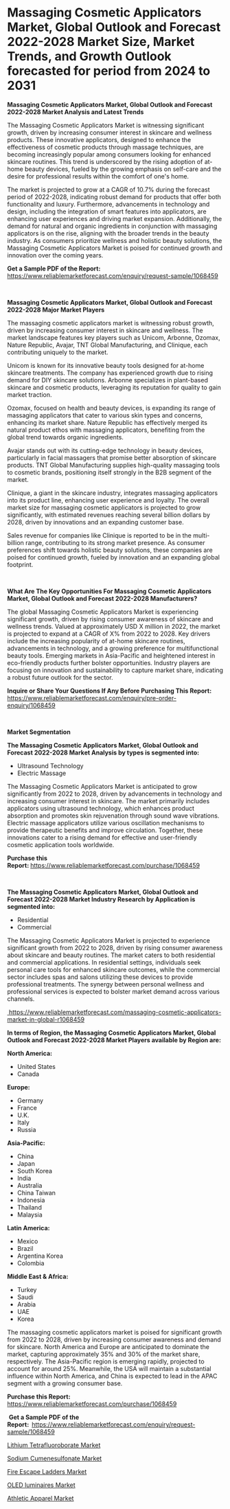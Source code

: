 <p><h1>Massaging Cosmetic Applicators Market, Global Outlook and Forecast 2022-2028 Market Size, Market Trends, and Growth Outlook forecasted for period from 2024 to 2031</h1></p><p><strong>Massaging Cosmetic Applicators Market, Global Outlook and Forecast 2022-2028 Market Analysis and Latest Trends</strong></p>
<p><p>The Massaging Cosmetic Applicators Market is witnessing significant growth, driven by increasing consumer interest in skincare and wellness products. These innovative applicators, designed to enhance the effectiveness of cosmetic products through massage techniques, are becoming increasingly popular among consumers looking for enhanced skincare routines. This trend is underscored by the rising adoption of at-home beauty devices, fueled by the growing emphasis on self-care and the desire for professional results within the comfort of one's home.</p><p>The market is projected to grow at a CAGR of 10.7% during the forecast period of 2022-2028, indicating robust demand for products that offer both functionality and luxury. Furthermore, advancements in technology and design, including the integration of smart features into applicators, are enhancing user experiences and driving market expansion. Additionally, the demand for natural and organic ingredients in conjunction with massaging applicators is on the rise, aligning with the broader trends in the beauty industry. As consumers prioritize wellness and holistic beauty solutions, the Massaging Cosmetic Applicators Market is poised for continued growth and innovation over the coming years.</p></p>
<p><strong>Get a Sample PDF of the Report:&nbsp;</strong> <a href="https://www.reliablemarketforecast.com/enquiry/request-sample/1068459">https://www.reliablemarketforecast.com/enquiry/request-sample/1068459</a></p>
<p>&nbsp;</p>
<p><strong>Massaging Cosmetic Applicators Market, Global Outlook and Forecast 2022-2028 Major Market Players</strong></p>
<p><p>The massaging cosmetic applicators market is witnessing robust growth, driven by increasing consumer interest in skincare and wellness. The market landscape features key players such as Unicom, Arbonne, Ozomax, Nature Republic, Avajar, TNT Global Manufacturing, and Clinique, each contributing uniquely to the market.</p><p>Unicom is known for its innovative beauty tools designed for at-home skincare treatments. The company has experienced growth due to rising demand for DIY skincare solutions. Arbonne specializes in plant-based skincare and cosmetic products, leveraging its reputation for quality to gain market traction.</p><p>Ozomax, focused on health and beauty devices, is expanding its range of massaging applicators that cater to various skin types and concerns, enhancing its market share. Nature Republic has effectively merged its natural product ethos with massaging applicators, benefiting from the global trend towards organic ingredients. </p><p>Avajar stands out with its cutting-edge technology in beauty devices, particularly in facial massagers that promise better absorption of skincare products. TNT Global Manufacturing supplies high-quality massaging tools to cosmetic brands, positioning itself strongly in the B2B segment of the market.</p><p>Clinique, a giant in the skincare industry, integrates massaging applicators into its product line, enhancing user experience and loyalty. The overall market size for massaging cosmetic applicators is projected to grow significantly, with estimated revenues reaching several billion dollars by 2028, driven by innovations and an expanding customer base.</p><p>Sales revenue for companies like Clinique is reported to be in the multi-billion range, contributing to its strong market presence. As consumer preferences shift towards holistic beauty solutions, these companies are poised for continued growth, fueled by innovation and an expanding global footprint.</p></p>
<p>&nbsp;</p>
<p><strong>What Are The Key Opportunities For Massaging Cosmetic Applicators Market, Global Outlook and Forecast 2022-2028 Manufacturers?</strong></p>
<p><p>The global Massaging Cosmetic Applicators Market is experiencing significant growth, driven by rising consumer awareness of skincare and wellness trends. Valued at approximately USD X million in 2022, the market is projected to expand at a CAGR of X% from 2022 to 2028. Key drivers include the increasing popularity of at-home skincare routines, advancements in technology, and a growing preference for multifunctional beauty tools. Emerging markets in Asia-Pacific and heightened interest in eco-friendly products further bolster opportunities. Industry players are focusing on innovation and sustainability to capture market share, indicating a robust future outlook for the sector.</p></p>
<p><strong>Inquire or Share Your Questions If Any Before Purchasing This Report:</strong> <a href="https://www.reliablemarketforecast.com/enquiry/pre-order-enquiry/1068459">https://www.reliablemarketforecast.com/enquiry/pre-order-enquiry/1068459</a></p>
<p>&nbsp;</p>
<p><strong>Market Segmentation</strong></p>
<p><strong>The Massaging Cosmetic Applicators Market, Global Outlook and Forecast 2022-2028 Market Analysis by types is segmented into:</strong></p>
<p><ul><li>Ultrasound Technology</li><li>Electric Massage</li></ul></p>
<p><p>The Massaging Cosmetic Applicators Market is anticipated to grow significantly from 2022 to 2028, driven by advancements in technology and increasing consumer interest in skincare. The market primarily includes applicators using ultrasound technology, which enhances product absorption and promotes skin rejuvenation through sound wave vibrations. Electric massage applicators utilize various oscillation mechanisms to provide therapeutic benefits and improve circulation. Together, these innovations cater to a rising demand for effective and user-friendly cosmetic application tools worldwide.</p></p>
<p><strong>Purchase this Report:&nbsp;</strong><a href="https://www.reliablemarketforecast.com/purchase/1068459">https://www.reliablemarketforecast.com/purchase/1068459</a></p>
<p>&nbsp;</p>
<p><strong>The Massaging Cosmetic Applicators Market, Global Outlook and Forecast 2022-2028 Market Industry Research by Application is segmented into:</strong></p>
<p><ul><li>Residential</li><li>Commercial</li></ul></p>
<p><p>The Massaging Cosmetic Applicators Market is projected to experience significant growth from 2022 to 2028, driven by rising consumer awareness about skincare and beauty routines. The market caters to both residential and commercial applications. In residential settings, individuals seek personal care tools for enhanced skincare outcomes, while the commercial sector includes spas and salons utilizing these devices to provide professional treatments. The synergy between personal wellness and professional services is expected to bolster market demand across various channels.</p></p>
<p><a href="https://www.reliablemarketforecast.com/massaging-cosmetic-applicators-market-in-global-r1068459">&nbsp;https://www.reliablemarketforecast.com/massaging-cosmetic-applicators-market-in-global-r1068459</a></p>
<p><strong>In terms of Region, the Massaging Cosmetic Applicators Market, Global Outlook and Forecast 2022-2028 Market Players available by Region are:</strong></p>
<p>
    <p> <strong> North America: </strong>
        <ul>
            <li>United States</li>
            <li>Canada</li>
        </ul>
        </p> 
    <p> <strong> Europe: </strong>
        <ul>
            <li>Germany</li>
            <li>France</li>
            <li>U.K.</li>
            <li>Italy</li>
            <li>Russia</li>
        </ul>
        </p> 
    <p> <strong> Asia-Pacific: </strong>
        <ul>
            <li>China</li>
            <li>Japan</li>
            <li>South Korea</li>
            <li>India</li>
            <li>Australia</li>
            <li>China Taiwan</li>
            <li>Indonesia</li>
            <li>Thailand</li>
            <li>Malaysia</li>
        </ul>
        </p> 
    <p> <strong> Latin America: </strong>
        <ul>
            <li>Mexico</li>
            <li>Brazil</li>
            <li>Argentina Korea</li>
            <li>Colombia</li>
        </ul>
        </p> 
    <p> <strong> Middle East & Africa: </strong>
        <ul>
            <li>Turkey</li>
            <li>Saudi</li>
            <li>Arabia</li>
            <li>UAE</li>
            <li>Korea</li>
        </ul>
    </p>
    </p>
<p><p>The massaging cosmetic applicators market is poised for significant growth from 2022 to 2028, driven by increasing consumer awareness and demand for skincare. North America and Europe are anticipated to dominate the market, capturing approximately 35% and 30% of the market share, respectively. The Asia-Pacific region is emerging rapidly, projected to account for around 25%. Meanwhile, the USA will maintain a substantial influence within North America, and China is expected to lead in the APAC segment with a growing consumer base.</p></p>
<p><strong>Purchase this Report: </strong><a href="https://www.reliablemarketforecast.com/purchase/1068459">https://www.reliablemarketforecast.com/purchase/1068459</a></p>
<p>&nbsp;<strong>Get a Sample PDF of the Report:&nbsp;&nbsp;</strong><a href="https://www.reliablemarketforecast.com/enquiry/request-sample/1068459">https://www.reliablemarketforecast.com/enquiry/request-sample/1068459</a></p>
<p><strong></strong></p>
<p><p><a href="https://issuu.com/reportprime-2/docs/lithium-tetrafluoroborate-market-si_f9ea1f6f925f95">Lithium Tetrafluoroborate Market</a></p><p><a href="https://medium.com/@anthony.gray09986/this-report-aims-to-provide-a-comprehensive-presentation-of-the-global-market-for-sodium-e3cf14b6d010">Sodium Cumenesulfonate Market</a></p><p><a href="https://www.linkedin.com/pulse/fire-escape-ladders-market-analysis-report-global-insights-addwc?trackingId=fIQ%2FqwccSvaqu72V%2FnKQzQ%3D%3D">Fire Escape Ladders Market</a></p><p><a href="https://www.linkedin.com/pulse/oled-luminaires-market-size-share-trends-analysis-report-end-a7arc?trackingId=NuPqiwKUTD%2BFtTm4%2FynTkg%3D%3D">OLED luminaires Market</a></p><p><a href="https://medium.com/@dylanpullman2023/the-market-for-athletic-apparel-market-is-examined-in-this-report-along-with-the-factors-that-a5b26000de4a">Athletic Apparel Market</a></p></p>